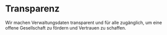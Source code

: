 # Transparenz

Wir machen Verwaltungsdaten transparent und für alle zugänglich, um eine offene Gesellschaft zu fördern und Vertrauen zu schaffen.
